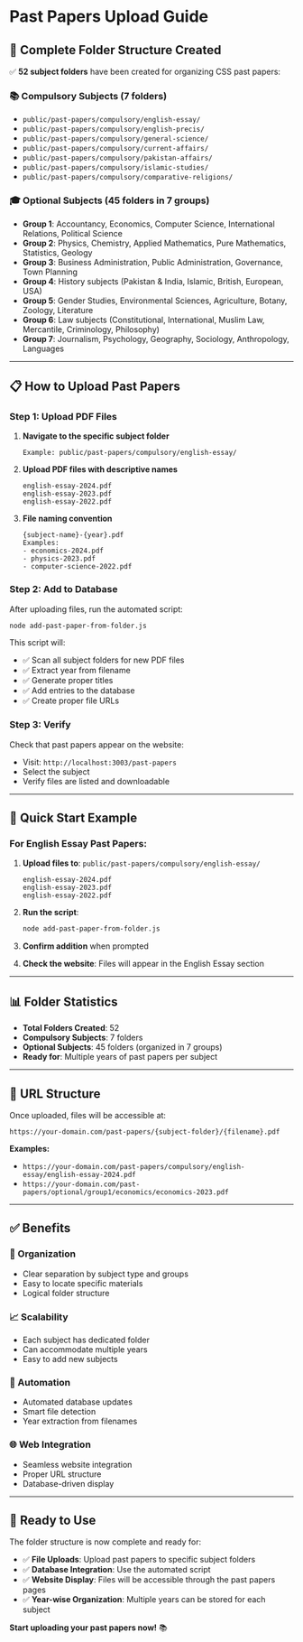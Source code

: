 # Past Papers Upload Guide

## 📁 **Complete Folder Structure Created**

✅ **52 subject folders** have been created for organizing CSS past papers:

### **📚 Compulsory Subjects (7 folders)**
- `public/past-papers/compulsory/english-essay/`
- `public/past-papers/compulsory/english-precis/`
- `public/past-papers/compulsory/general-science/`
- `public/past-papers/compulsory/current-affairs/`
- `public/past-papers/compulsory/pakistan-affairs/`
- `public/past-papers/compulsory/islamic-studies/`
- `public/past-papers/compulsory/comparative-religions/`

### **🎓 Optional Subjects (45 folders in 7 groups)**
- **Group 1**: Accountancy, Economics, Computer Science, International Relations, Political Science
- **Group 2**: Physics, Chemistry, Applied Mathematics, Pure Mathematics, Statistics, Geology
- **Group 3**: Business Administration, Public Administration, Governance, Town Planning
- **Group 4**: History subjects (Pakistan & India, Islamic, British, European, USA)
- **Group 5**: Gender Studies, Environmental Sciences, Agriculture, Botany, Zoology, Literature
- **Group 6**: Law subjects (Constitutional, International, Muslim Law, Mercantile, Criminology, Philosophy)
- **Group 7**: Journalism, Psychology, Geography, Sociology, Anthropology, Languages

---

## 📋 **How to Upload Past Papers**

### **Step 1: Upload PDF Files**
1. **Navigate to the specific subject folder**
   ```
   Example: public/past-papers/compulsory/english-essay/
   ```

2. **Upload PDF files with descriptive names**
   ```
   english-essay-2024.pdf
   english-essay-2023.pdf
   english-essay-2022.pdf
   ```

3. **File naming convention**
   ```
   {subject-name}-{year}.pdf
   Examples:
   - economics-2024.pdf
   - physics-2023.pdf
   - computer-science-2022.pdf
   ```

### **Step 2: Add to Database**
After uploading files, run the automated script:

```bash
node add-past-paper-from-folder.js
```

This script will:
- ✅ Scan all subject folders for new PDF files
- ✅ Extract year from filename
- ✅ Generate proper titles
- ✅ Add entries to the database
- ✅ Create proper file URLs

### **Step 3: Verify**
Check that past papers appear on the website:
- Visit: `http://localhost:3003/past-papers`
- Select the subject
- Verify files are listed and downloadable

---

## 🚀 **Quick Start Example**

### **For English Essay Past Papers:**

1. **Upload files to**: `public/past-papers/compulsory/english-essay/`
   ```
   english-essay-2024.pdf
   english-essay-2023.pdf
   english-essay-2022.pdf
   ```

2. **Run the script**:
   ```bash
   node add-past-paper-from-folder.js
   ```

3. **Confirm addition** when prompted

4. **Check the website**: Files will appear in the English Essay section

---

## 📊 **Folder Statistics**

- **Total Folders Created**: 52
- **Compulsory Subjects**: 7 folders
- **Optional Subjects**: 45 folders (organized in 7 groups)
- **Ready for**: Multiple years of past papers per subject

---

## 🔗 **URL Structure**

Once uploaded, files will be accessible at:
```
https://your-domain.com/past-papers/{subject-folder}/{filename}.pdf
```

**Examples:**
- `https://your-domain.com/past-papers/compulsory/english-essay/english-essay-2024.pdf`
- `https://your-domain.com/past-papers/optional/group1/economics/economics-2023.pdf`

---

## ✅ **Benefits**

### **🎯 Organization**
- Clear separation by subject type and groups
- Easy to locate specific materials
- Logical folder structure

### **📈 Scalability**
- Each subject has dedicated folder
- Can accommodate multiple years
- Easy to add new subjects

### **🔧 Automation**
- Automated database updates
- Smart file detection
- Year extraction from filenames

### **🌐 Web Integration**
- Seamless website integration
- Proper URL structure
- Database-driven display

---

## 🎯 **Ready to Use**

The folder structure is now complete and ready for:
- ✅ **File Uploads**: Upload past papers to specific subject folders
- ✅ **Database Integration**: Use the automated script
- ✅ **Website Display**: Files will be accessible through the past papers pages
- ✅ **Year-wise Organization**: Multiple years can be stored for each subject

**Start uploading your past papers now!** 📚 